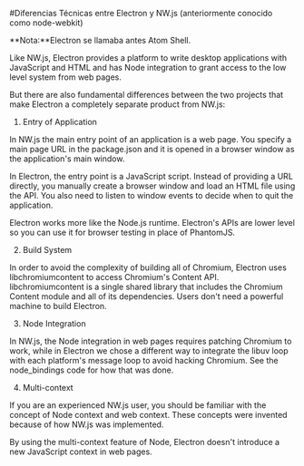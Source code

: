 #Diferencias Técnicas entre Electron y  NW.js (anteriormente conocido como node-webkit)

**Nota:**Electron se llamaba antes Atom Shell.


Like NW.js, Electron provides a platform to write desktop applications with JavaScript and HTML and has Node integration to grant access to the low level system from web pages.

But there are also fundamental differences between the two projects that make Electron a completely separate product from NW.js:

1. Entry of Application

In NW.js the main entry point of an application is a web page. You specify a main page URL in the package.json and it is opened in a browser window as the application's main window.

In Electron, the entry point is a JavaScript script. Instead of providing a URL directly, you manually create a browser window and load an HTML file using the API. You also need to listen to window events to decide when to quit the application.

Electron works more like the Node.js runtime. Electron's APIs are lower level so you can use it for browser testing in place of PhantomJS.

2. Build System

In order to avoid the complexity of building all of Chromium, Electron uses libchromiumcontent to access Chromium's Content API. libchromiumcontent is a single shared library that includes the Chromium Content module and all of its dependencies. Users don't need a powerful machine to build Electron.

3. Node Integration

In NW.js, the Node integration in web pages requires patching Chromium to work, while in Electron we chose a different way to integrate the libuv loop with each platform's message loop to avoid hacking Chromium. See the node_bindings code for how that was done.

4. Multi-context

If you are an experienced NW.js user, you should be familiar with the concept of Node context and web context. These concepts were invented because of how NW.js was implemented.

By using the multi-context feature of Node, Electron doesn't introduce a new JavaScript context in web pages.
